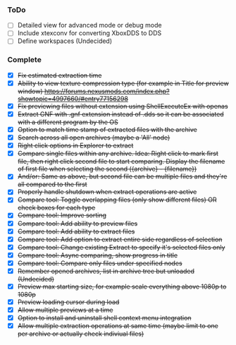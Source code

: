 ### ToDo

- [ ] Detailed view for advanced mode or debug mode
- [ ] Include xtexconv for converting XboxDDS to DDS
- [ ] Define workspaces (Undecided)

### Complete

- [X] ~~Fix estimated extraction time~~
- [X] ~~Ability to view texture compression type (for example in Title for preview window) https://forums.nexusmods.com/index.php?showtopic=4997660/#entry77156298~~
- [X] ~~Fix previewing files without extension using ShellExecuteEx with openas~~
- [X] ~~Extract GNF with .gnf extension instead of .dds so it can be associated with a different program by the OS~~
- [X] ~~Option to match time stamp of extracted files with the archive~~
- [X] ~~Search across all open archives (maybe a 'All' node)~~
- [X] ~~Right click options in Explorer to extract~~
- [X] ~~Compare single files within any archive. Idea: Right click to mark first file, then right click second file to start comparing. Display the filename of first file when selecting the second (\{archive\} - \{filename\})~~
- [X] ~~And/or: Same as above, but second file can be multiple files and they're all compared to the first~~
- [X] ~~Properly handle shutdown when extract operations are active~~
- [X] ~~Compare tool: Toggle overlapping files (only show different files) OR check boxes for each type~~
- [X] ~~Compare tool: Improve sorting~~
- [X] ~~Compare tool: Add ability to preview files~~
- [X] ~~Compare tool: Add ability to extract files~~
- [X] ~~Compare tool: Add option to extract entire side regardless of selection~~
- [X] ~~Compare tool: Change existing Extract to specify it's selected files only~~
- [X] ~~Compare tool: Async comparing, show progress in title~~
- [X] ~~Compare tool: Compare only files under specified nodes~~
- [X] ~~Remember opened archives, list in archive tree but unloaded (Undecided)~~
- [X] ~~Preview max starting size, for example scale everything above 1080p to 1080p~~
- [X] ~~Preview loading cursor during load~~
- [X] ~~Allow multiple previews at a time~~
- [X] ~~Option to install and uninstall shell context menu integration~~
- [X] ~~Allow multiple extraction operations at same time (maybe limit to one per archive or actually check indiviual files)~~
